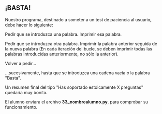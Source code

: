 ## ¡BASTA!

Nuestro programa, destinado a someter a un test de paciencia al usuario, debe hacer lo siguiente:

Pedir que se introduzca una palabra.
Imprimir esa palabra.

Pedir que se introduzca otra palabra.
Imprimir la palabra anterior seguida de la nueva palabra (En cada iteración del bucle, se deben imprimir todas las palabras introducidas anteriormente, no sólo la anterior).

Volver a pedir...

...sucesivamente, hasta que se introduzca una cadena vacía o la palabra "Basta".

Un resumen final del tipo "Has soportado estoicamente X preguntas" quedaría muy bonito.

El alumno enviara el archivo **33_nombrealumno.py**, para comprobar su funcionamiento.
